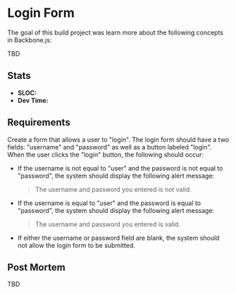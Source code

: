 Login Form
==============
The goal of this build project was learn more about the following concepts in Backbone.js:

TBD

Stats
------
  * **SLOC:**
  * **Dev Time:**

Requirements
------------
Create a form that allows a user to "login". The login form should have a two fields: "username" and "password" as well as a button labeled "login". When the user clicks the "login" button, the following should occur:

  * If the username is not equal to "user" and the password is not equal to "password", the system should display the following alert message:
    <blockquote>
    The username and password you entered is not valid.
    </blockquote>
  * If the username is equal to "user" and the password is equal to "password", the system should display the following alert message:
    <blockquote>
    The username and password you entered is valid.
    </blockquote>
  * If either the username or password field are blank, the system should not allow the login form to be submitted.

Post Mortem
-----------

TBD
